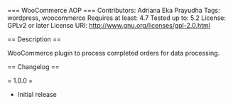 === WooCommerce AOP ===
Contributors: Adriana Eka Prayudha
Tags: wordpress, woocommerce
Requires at least: 4.7
Tested up to: 5.2
License: GPLv2 or later
License URI: http://www.gnu.org/licenses/gpl-2.0.html

== Description ==

WooCommerce plugin to process completed orders for data processing.

== Changelog ==

= 1.0.0 =
* Initial release
